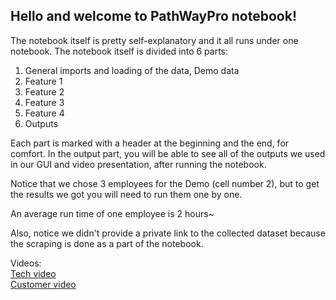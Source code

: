 ## Hello and welcome to PathWayPro notebook!

The notebook itself is pretty self-explanatory and it all runs under one notebook. The notebook itself is divided into 6 parts:

1. General imports and loading of the data, Demo data
2. Feature 1
3. Feature 2
4. Feature 3
5. Feature 4
6. Outputs

Each part is marked with a header at the beginning and the end, for comfort.
In the output part, you will be able to see all of the outputs we used in our GUI and video presentation, after running the notebook.

Notice that we chose 3 employees for the Demo (cell number 2), but to get the results we got you will need to run them one by one. 

An average run time of one employee is 2 hours~

Also, notice we didn't provide a private link to the collected dataset because the scraping is done as a part of the notebook.

Videos: <Br> [Tech video]() <br> [Customer video]()
